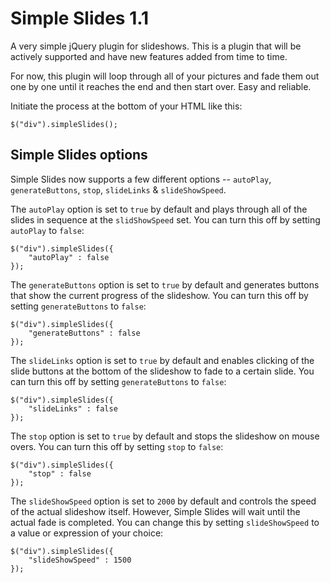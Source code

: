 Simple Slides 1.1
================

A very simple jQuery plugin for slideshows.  This is a plugin that will be actively supported and have new features added from time to time.

For now, this plugin will loop through all of your pictures and fade them out one by one until it reaches the end and then start over.  Easy and reliable.

Initiate the process at the bottom of your HTML like this:

    $("div").simpleSlides();

## Simple Slides options ##


Simple Slides now supports a few different options -- `autoPlay`, `generateButtons`, `stop`, `slideLinks` & `slideShowSpeed`.

The `autoPlay` option is set to `true` by default and plays through all of the slides in sequence at the `slidShowSpeed` set.  You can turn this off by setting `autoPlay` to `false`:

    $("div").simpleSlides({
        "autoPlay" : false
    });

The `generateButtons` option is set to `true` by default and generates buttons that show the current progress of the slideshow.  You can turn this off by setting `generateButtons` to `false`:

    $("div").simpleSlides({
		"generateButtons" : false
    });

The `slideLinks` option is set to `true` by default and enables clicking of the slide buttons at the bottom of the slideshow to fade to a certain slide.  You can turn this off by setting `generateButtons` to `false`:

    $("div").simpleSlides({
        "slideLinks" : false
    });

The `stop` option is set to `true` by default and stops the slideshow on mouse overs.  You can turn this off by setting `stop` to `false`:

    $("div").simpleSlides({
		"stop" : false
    });

The `slideShowSpeed` option is set to `2000` by default and controls the speed of the actual slideshow itself.  However, Simple Slides will wait until the actual fade is completed.  You can change this by setting `slideShowSpeed` to a value or expression of your choice:

    $("div").simpleSlides({
	    "slideShowSpeed" : 1500
	});

